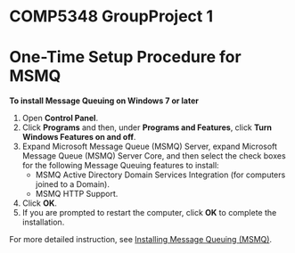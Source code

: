 # COMP5348 GroupProject 1


#  One-Time Setup Procedure for MSMQ
__To install Message Queuing on Windows 7 or later__
1. Open __Control Panel__.
2. Click __Programs__ and then, under __Programs and Features__, click __Turn Windows Features on and off__.
3. Expand Microsoft Message Queue (MSMQ) Server, expand Microsoft Message Queue (MSMQ) Server Core, and then select the check boxes for the following Message Queuing features to install:
   - MSMQ Active Directory Domain Services Integration (for computers joined to a Domain).
   - MSMQ HTTP Support.
4. Click __OK__.
5. If you are prompted to restart the computer, click __OK__ to complete the installation.

For more detailed instruction, see [Installing Message Queuing (MSMQ)](https://msdn.microsoft.com/en-us/library/aa967729(v=vs.110).aspx).
